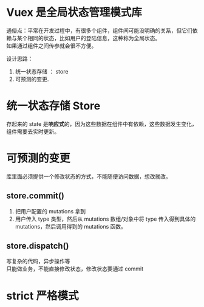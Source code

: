 # Vuex 是全局状态管理模式库

通俗点：平常在开发过程中，有很多个组件，组件间可能没明确的关系，但它们依赖与某个相同的状态，比如用户的登陆信息，这种称为全局状态。  
如果通过组件之间传参就会很不方便。

设计思路：

1. 统一状态存储 ： store
2. 可预测的变更.

# 统一状态存储 Store

存起来的 state 是**响应式**的，因为这些数据在组件中有依赖，这些数据发生变化，组件需要去实时更新。

# 可预测的变更

库里面必须提供一个修改状态的方式，不能随便访问数据，想改就改。

## store.commit()

1. 把用户配置的 mutations 拿到
2. 用户传入 type 类型，然后从 mutations 数组/对象中将 type 传入得到具体的 mutations，然后调用得到的 mutations 函数。

## store.dispatch()

写复杂的代码，异步操作等  
只能做业务，不能直接修改状态，修改状态要通过 commit

# strict 严格模式
